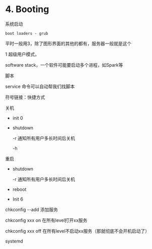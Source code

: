 # 4. Booting

系统启动

`boot loaders - grub`



平时一般用3，除了图形界面的其他的都有，服务器一般就是这个

1 超级用户模式，



software stack，一个软件可能要启动多个进程，如Spark等

脚本



service 命令可以自动帮我们找脚本



符号链接：快捷方式



关机

- init 0 

- shutdown

  -r 通知所有用户多长时间后关机

  -h 



重启

- shutdown

  -r 通知所有用户多长时间后关机

- reboot

- Init 6



chkconfig --add 添加服务

chkconfig xxx on 在所有level打开xx服务

chkconfig xxx off 在所有level不启动xx服务（那就彻底不会开机启动了）



systemd



